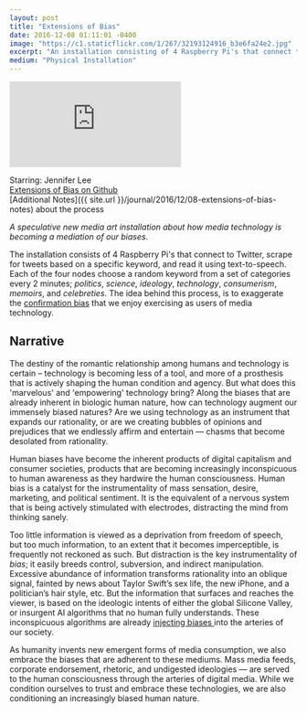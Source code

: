 ```yaml
---
layout: post
title: "Extensions of Bias"
date: 2016-12-08 01:11:01 -0400
image: "https://c1.staticflickr.com/1/267/32193124916_b3e6fa24e2.jpg"
excerpt: "An installation consisting of 4 Raspberry Pi's that connect to Twitter. A speculative new media art installation on bias and media technology."
medium: "Physical Installation"
---
```


<iframe src="https://player.vimeo.com/video/195355551/?color=9CBEF2" frameborder="0" webkitallowfullscreen mozallowfullscreen allowfullscreen></iframe>

Starring: Jennifer Lee  
[Extensions of Bias on Github](https://github.com/mbrav/bias)  
[Additional Notes]({{ site.url }}/journal/2016/12/08-extensions-of-bias-notes) about the process

*A speculative new media art installation about how media technology is becoming a mediation of our biases.*

The installation consists of 4 Raspberry Pi's that connect to Twitter, scrape for tweets based on a specific keyword, and read it using text-to-speech. Each of the four nodes choose a random keyword from a set of categories every 2 minutes; *politics*, *science*, *ideology*, *technology*, *consumerism*, *memoirs*, and *celebreties*. The idea behind this process, is to exaggerate the [confirmation bias](https://en.wikipedia.org/wiki/Confirmation_bias) that we enjoy exercising as users of media technology.  

## Narrative

The destiny of the romantic relationship among humans and technology is certain – technology is becoming less of a tool, and more of a prosthesis that is actively shaping the human condition and agency. But what does this 'marvelous' and 'empowering' technology bring? Along the biases that are already inherent in biologic human nature, how can technology augment our immensely biased natures? Are we using technology as an instrument that expands our rationality, or are we creating bubbles of opinions and prejudices that we endlessly affirm and entertain — chasms that become desolated from rationality.

Human biases have become the inherent products of digital capitalism and consumer societies, products that are becoming increasingly inconspicuous to human awareness as they hardwire the human consciousness. Human bias is a catalyst for the instrumentality of mass sensation, desire, marketing, and political sentiment. It is the equivalent of a nervous system that is being actively stimulated with electrodes, distracting the mind from thinking sanely.

Too little information is viewed as a deprivation from freedom of speech, but too much information, to an extent that it becomes imperceptible, is frequently not reckoned as such. But distraction is the key instrumentality of *bias*; it easily breeds control, subversion, and indirect manipulation. Excessive abundance of information transforms rationality into an oblique signal, fainted by news about Taylor Swift’s sex life, the new iPhone, and a politician’s hair style, etc. But the information that surfaces and reaches the viewer, is based on the ideologic intents of either the global Silicone Valley, or insurgent AI algorithms that no human fully understands. These inconspicuous algorithms are already [injecting biases ](https://www.technologyreview.com/s/608248/biased-algorithms-are-everywhere-and-no-one-seems-to-care/) into the arteries of our society.  

As humanity invents new emergent forms of media consumption, we also embrace the biases that are adherent to these mediums. Mass media feeds, corporate endorsement, rhetoric, and undigested ideologies — are served to the human consciousness through the arteries of digital media. While we condition ourselves to trust and embrace these technologies, we are also conditioning an increasingly biased human nature.
